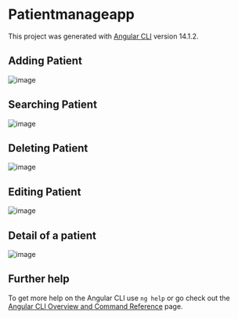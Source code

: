 # Patientmanageapp

This project was generated with [Angular CLI](https://github.com/angular/angular-cli) version 14.1.2.

## Adding Patient

![image](https://user-images.githubusercontent.com/25501967/193692035-018c8210-c665-43b0-8fda-426ac00b916f.png)


## Searching Patient

![image](https://user-images.githubusercontent.com/25501967/193692241-528cbdb5-2d71-41cc-9cd5-587ea7846a58.png)

## Deleting Patient

![image](https://user-images.githubusercontent.com/25501967/193692365-aba76891-1053-4804-b245-5f7130b7cef8.png)

## Editing Patient 

![image](https://user-images.githubusercontent.com/25501967/193692470-7ec1cdfe-e01a-4314-b9f7-dbbf51656704.png)

## Detail of a patient

![image](https://user-images.githubusercontent.com/25501967/193692615-e98945b4-b921-4dfd-a707-eb23573a8d14.png)



## Further help

To get more help on the Angular CLI use `ng help` or go check out the [Angular CLI Overview and Command Reference](https://angular.io/cli) page.
